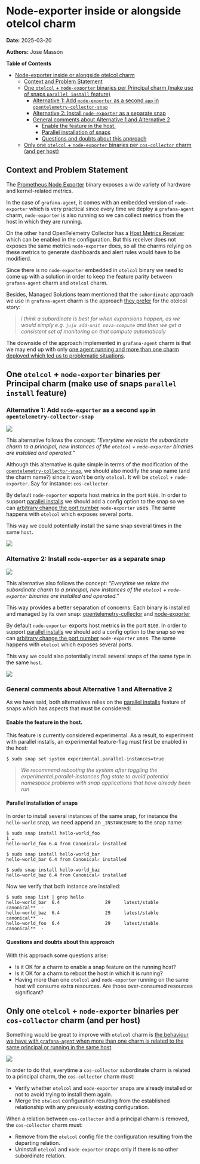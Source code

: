 # Node-exporter inside or alongside otelcol charm
**Date:** 2025-03-20

**Authors:** Jose Massón

<!-- markdown-toc start - Don't edit this section. Run M-x markdown-toc-refresh-toc -->
**Table of Contents**

- [Node-exporter inside or alongside otelcol charm](#node-exporter-inside-or-alongside-otelcol-charm)
    - [Context and Problem Statement](#context-and-problem-statement)
    - [One `otelcol` + `node-exporter` binaries per Principal charm (make use of snaps `parallel install` feature)](#one-otelcol--node-exporter-binaries-per-principal-charm-make-use-of-snaps-parallel-install-feature)
        - [Alternative 1: Add `node-exporter` as a second `app` in `opentelemetry-collector-snap`](#alternative-1-add-node-exporter-as-a-second-app-in-opentelemetry-collector-snap)
        - [Alternative 2: Install `node-exporter` as a separate snap](#alternative-2-install-node-exporter-as-a-separate-snap)
        - [General comments about Alternative 1 and Alternative 2](#general-comments-about-alternative-1-and-alternative-2)
            - [Enable the feature in the host.](#enable-the-feature-in-the-host)
            - [Parallel installation of snaps](#parallel-installation-of-snaps)
            - [Questions and doubts about this approach](#questions-and-doubts-about-this-approach)
    - [Only one `otelcol` + `node-exporter` binaries per `cos-collector` charm (and per host)](#only-one-otelcol--node-exporter-binaries-per-cos-collector-charm-and-per-host)

<!-- markdown-toc end -->




## Context and Problem Statement

The [Prometheus Node Exporter](https://prometheus.io/docs/guides/node-exporter/) binary exposes a wide variety of hardware and kernel-related metrics.

In the case of `grafana-agent`, it comes with an embedded version of `node-exporter` which is very practical since every time we deploy a `grafana-agent` charm, `node-exporter` is also running so we can collect metrics from the host in which they are running.

On the other hand OpenTelemetry Collector has a [Host Metrics Receiver](https://github.com/open-telemetry/opentelemetry-collector-contrib/blob/main/receiver/hostmetricsreceiver/README.md) which can be enabled in the configuration. But this receiver does not exposes the same metrics `node-exporter` does, so all the charms relying on these metrics to generate dashboards and alert rules would have to be modifierd.

Since there is no `node-exporter` embedded in `otelcol` binary we need to come up with a solution in order to keep the feature parity between `grafana-agent` charm and `otelcol` charm.

Besides, Managed Solutions team mentioned that the `subordinate` approach we use in `grafana-agent` charm is the approach [they prefer](https://chat.canonical.com/canonical/pl/3xd5cffzff84iyhg37m1idw8qy) for the otelcol story:

> *i think a subordinate is best for when expansions happen, as we would simply e.g. `juju add-unit nova-compute` and then we get a consistent set of monitoring on that compute automaticaly*

The downside of the approach implemented in `grafana-agent` charm is that we may end up with only [one agent running and more than one charm deployed which led us to problematic situations](https://discourse.charmhub.io/t/one-grafana-agent-charm-to-rule-them-all/16014/1).


## One `otelcol` + `node-exporter` binaries per Principal charm (make use of snaps `parallel install` feature)


### Alternative 1: Add `node-exporter` as a second `app` in `opentelemetry-collector-snap`

[![](https://mermaid.ink/img/pako:eNp9UbFOwzAQ_RXr5kRqBRLBAwNqRyY6gRmMfWksOT7LsQWo6r9jJyEhA9x07917z9bdBRRpBA6tpQ_VyRDZ6SAcyzWk93OQvmODk36iSmkTUEVDjj2eVpYiWkV2JVyOrfHTU4gYVrrg-_1u9yqgtJwVIODtDyOr64fFs025vdnfLSkFbFJmRfNb0WwU84-XF8aI_6bNNEWnoYIeQy-Nzou7FFpA7LBHATy3GluZbBQg3DVLk9cy4lGbSAF4K-2AFcgU6fnLKeAxJPwRHYzMK-8XFY6mp-lC46Eq8NK9EK2aQOnczej6DYsgjOE?type=png)](https://mermaid.live/edit#pako:eNp9UbFOwzAQ_RXr5kRqBRLBAwNqRyY6gRmMfWksOT7LsQWo6r9jJyEhA9x07917z9bdBRRpBA6tpQ_VyRDZ6SAcyzWk93OQvmODk36iSmkTUEVDjj2eVpYiWkV2JVyOrfHTU4gYVrrg-_1u9yqgtJwVIODtDyOr64fFs025vdnfLSkFbFJmRfNb0WwU84-XF8aI_6bNNEWnoYIeQy-Nzou7FFpA7LBHATy3GluZbBQg3DVLk9cy4lGbSAF4K-2AFcgU6fnLKeAxJPwRHYzMK-8XFY6mp-lC46Eq8NK9EK2aQOnczej6DYsgjOE)

This alternative follows the concept: *"Everytime we relate the subordinate charm to a principal, new instances of the `otelcol` + `node-exporter` binaries are installed and operated."*

Although this alternative is quite simple in terms of the modification of the [`opentelemetry-collector-snap`](https://github.com/canonical/opentelemetry-collector-snap), we should also modify the snap name (and the charm name?) since it won't be only `otelcol`. It will be `otelcol` + `node-exporter`. Say for instance: `cos-collector`.

By default `node-exporter` exports host metrics in the port `9100`. In order to support [parallel installs](https://snapcraft.io/docs/parallel-installs) we should add a config option to the snap so we can [arbitrary change the port number](https://stackoverflow.com/a/57215681) `node-exporter` uses. The same happens with `otelcol` which exposes several ports.

This way we could potentially install the same snap several times in the same `host`.

[![](https://mermaid.ink/img/pako:eNqtlMFugzAMhl8F5Vyk4lYq47DDtN22y7bTlh1SYgoSJCgEbVXVd18CNFAhBJ2WQxQ7v-3Y-pQTiSVHEpEkl99xypT2nl-pqOr9QbEy9VJZaSo8s5yrEqwMPqkJrPxY5jnGWqrGS8lXq70snilzm0nhPbz3Ny7TPhNMHW0uYR7h408plUbV-Rdms8vG3QXrtclkj5FnjVH8VZFR1Rm55_v3rk4vRMEnGwNTQmrMzZCWtTRuarsJdq4pa4wydKpwqApHqu4ZQf-iSYlrtCk3KwmvZtFrW7cbzxU98Bd6Jse8-Sd-YMgPzPEDt_EDPT-wlJ_trfyMuYAhPTBFDwzpgUl6YJ4eGKABu3nJAnrMRlakQFWwjJuP6mTvKNEpFkhJZI4cE1bnmhIqzkZal5xpfOKZAYtECcsrXBFWa_l2FDGJtKrxInrMmBl44VTYBL20P2LzMa5IycSHlL1GyfqQdtb5F-o7huQ?type=png)](https://mermaid.live/edit#pako:eNqtlMFugzAMhl8F5Vyk4lYq47DDtN22y7bTlh1SYgoSJCgEbVXVd18CNFAhBJ2WQxQ7v-3Y-pQTiSVHEpEkl99xypT2nl-pqOr9QbEy9VJZaSo8s5yrEqwMPqkJrPxY5jnGWqrGS8lXq70snilzm0nhPbz3Ny7TPhNMHW0uYR7h408plUbV-Rdms8vG3QXrtclkj5FnjVH8VZFR1Rm55_v3rk4vRMEnGwNTQmrMzZCWtTRuarsJdq4pa4wydKpwqApHqu4ZQf-iSYlrtCk3KwmvZtFrW7cbzxU98Bd6Jse8-Sd-YMgPzPEDt_EDPT-wlJ_trfyMuYAhPTBFDwzpgUl6YJ4eGKABu3nJAnrMRlakQFWwjJuP6mTvKNEpFkhJZI4cE1bnmhIqzkZal5xpfOKZAYtECcsrXBFWa_l2FDGJtKrxInrMmBl44VTYBL20P2LzMa5IycSHlL1GyfqQdtb5F-o7huQ)

### Alternative 2: Install `node-exporter` as a separate snap


[![](https://mermaid.ink/img/pako:eNqNkk1PwzAMhv9K5HMrbQKJ0gMHtB05sROEQ9a4a6Q0rtJEME377yT92sKX8Mmv_djS6-QEFUmEEmpN71UjrGO7DTcsRO_3Byu6hpFDXZHujeheOUyKRcnhbWRjSGWxcooMe9xdqhN-NbhXRthjMtqRdbc367tAxbRkUfxEFNdEkRDz-jx_WPb92S3GLhr5xa8JF8nxI2JoJ9dJ7b_ek6FvS365w_16tVpcRpEQ6YrZzYDNbiCDFm0rlAzPeoplDq7BFjmUIZVYC68dB27OAfWdFA63UjmyUNZC95iB8I6ej6aC0lmPM7RRIhyoXSgchp7G_zN8oww6YV6ILowlf2gmdf4E3yrEkw?type=png)](https://mermaid.live/edit#pako:eNqNkk1PwzAMhv9K5HMrbQKJ0gMHtB05sROEQ9a4a6Q0rtJEME377yT92sKX8Mmv_djS6-QEFUmEEmpN71UjrGO7DTcsRO_3Byu6hpFDXZHujeheOUyKRcnhbWRjSGWxcooMe9xdqhN-NbhXRthjMtqRdbc367tAxbRkUfxEFNdEkRDz-jx_WPb92S3GLhr5xa8JF8nxI2JoJ9dJ7b_ek6FvS365w_16tVpcRpEQ6YrZzYDNbiCDFm0rlAzPeoplDq7BFjmUIZVYC68dB27OAfWdFA63UjmyUNZC95iB8I6ej6aC0lmPM7RRIhyoXSgchp7G_zN8oww6YV6ILowlf2gmdf4E3yrEkw)

This alternative also follows the concept: *"Everytime we relate the subordinate charm to a principal, new instances of the `otelcol` + `node-exporter` binaries are installed and operated."*

This way provides a better separation of concerns: Each binary is installed and managed by its own snap: [opentelemetry-collector](https://github.com/canonical/opentelemetry-collector-snap) and [node-exporter](https://snapcraft.io/node-exporter)

By default `node-exporter` exports host metrics in the port `9100`. In order to support [parallel installs](https://snapcraft.io/docs/parallel-installs) we should add a config option to the snap so we can [arbitrary change the port number](https://stackoverflow.com/a/57215681) `node-exporter` uses. The same happens with `otelcol` which exposes several ports.

This way we could also potentially install several snaps of the same type in the same `host`.

[![](https://mermaid.ink/img/pako:eNqtlD1PwzAQhv9KdHMjNddIDRkYEGywABOYwY2vTaTEjhxHUFX979hpyYeikrbgIfLHcznr1SPvIFGCIIZ1rj6TlGvjPT4zWdWrjeZl6qWqMkx6drRbleRl8M5A2kKfvkqlDelml8HHgR3wDqjGBatMcr0dlLghMk2JyZT07l6HJ67uJpjP7Z_cNPbcYlQ_aDLqOoF7vn_b9ulAkuKwaCeDMNB2UYbyROVTMfTRqwIIF8GyDcAtRvVHKupT0Yg6XiLo7nMSaUNp2k0i0SC3jv0twcWlOi3-SSfs64RTOuFlOmGnE16gU3i-TuHfdcK-TnhKJ-zrhCd1wmmdsOcKLqeRM3SyH5hBQbrgmbBP2c6dMTApFcQgtlNBa17nhgGTe4vWpeCGHkRmlIZ4zfOKZsBro162MoHY6Jp-oPuM27yLlqKm6OnwZjZP5wxKLt-U6hit6k16XO2_Aa0Mlgk?type=png)](https://mermaid.live/edit#pako:eNqtlD1PwzAQhv9KdHMjNddIDRkYEGywABOYwY2vTaTEjhxHUFX979hpyYeikrbgIfLHcznr1SPvIFGCIIZ1rj6TlGvjPT4zWdWrjeZl6qWqMkx6drRbleRl8M5A2kKfvkqlDelml8HHgR3wDqjGBatMcr0dlLghMk2JyZT07l6HJ67uJpjP7Z_cNPbcYlQ_aDLqOoF7vn_b9ulAkuKwaCeDMNB2UYbyROVTMfTRqwIIF8GyDcAtRvVHKupT0Yg6XiLo7nMSaUNp2k0i0SC3jv0twcWlOi3-SSfs64RTOuFlOmGnE16gU3i-TuHfdcK-TnhKJ-zrhCd1wmmdsOcKLqeRM3SyH5hBQbrgmbBP2c6dMTApFcQgtlNBa17nhgGTe4vWpeCGHkRmlIZ4zfOKZsBro162MoHY6Jp-oPuM27yLlqKm6OnwZjZP5wxKLt-U6hit6k16XO2_Aa0Mlgk)


### General comments about Alternative 1 and Alternative 2

As we have said, both alternatives relies on the [parallel installs](https://snapcraft.io/docs/parallel-installs) feature of snaps which has aspects that must be considered:

#### Enable the feature in the host.

This feature is currently considered experimental. As a result, to experiment with parallel installs, an experimental feature-flag must first be enabled in the host:

```shell
$ sudo snap set system experimental.parallel-instances=true
```

> *We recommend rebooting the system after toggling the experimental.parallel-instances flag state to avoid potential namespace problems with snap applications that have already been run*


#### Parallel installation of snaps

In order to install several instances of the same snap, for instance the `hello-world` snap, we need append an `_INSTANCENAME` to the snap name:

```shell
$ sudo snap install hello-world_foo                                                                                               1 ↵
hello-world_foo 6.4 from Canonical✓ installed

$ sudo snap install hello-world_bar
hello-world_bar 6.4 from Canonical✓ installed

$ sudo snap install hello-world_baz
hello-world_baz 6.4 from Canonical✓ installed
```

Now we verify that both instance are installed:

```shell
$ sudo snap list | grep hello
hello-world_bar  6.4                 29     latest/stable       canonical**  -
hello-world_baz  6.4                 29     latest/stable       canonical**  -
hello-world_foo  6.4                 29     latest/stable       canonical**  -
```

#### Questions and doubts about this approach

With this approach some questions arise:

* Is it OK for a charm to enable a snap feature on the running host?
* Is it OK for a charm to reboot the host in which it is running?
* Having more than one `otelcol` and `node-exporter` running on the same host will consume extra resources. Are those over-consumed resources significant?


## Only one `otelcol` + `node-exporter` binaries per `cos-collector` charm (and per host)

Something would be great to improve with `otelcol` charm is [the behaviour we have with `grafana-agent` when more than one charm is related to the same principal or running in the same host](https://discourse.charmhub.io/t/one-grafana-agent-charm-to-rule-them-all/16014).

[![](https://mermaid.ink/img/pako:eNqlVE1PxCAQ_SvNnJdku5q49rAHoze9qCfFAwK7JWmBUBo1u_vfHbaV2m73w8iFGXjvzfACrIEbISGDZWE-eM6cT-4fqa7q95VjNk9yU3mqExxxyTqlubKsIAFfps12GIMdwqxtd6UWx1VmR1VmUSVMAyVuKsJNUUjujWs4DUIoh2vK6OTmuZOPPI0HJ_LTGuelI5VmtgP1W0VElb5SSCi89TGHy8TTIPk6nU6RHsIsCcmoTq-fUK63cAYlIWQR6_XB0f-9JJ7SeFmgjSeNmP3DiMuL9CoaEZJRnRY5_42cjyLbnoNZbXgUFg3alT4LNt_zsUtGHI3B8JGgJllsKKCXxgmlmZcUNofv7vB5_IVPNbYBEyilK5kS-LjXQZSCz2WJtAxDIZesLjwFqrcIra1AxTuhUAayJSsqOQFWe_P0pTlk3tXyB3SrGN6GMqLkjvTQ_CK7z2QClukXYzqMM_Uqb7PtN-GyUh8?type=png)](https://mermaid.live/edit#pako:eNqlVE1PxCAQ_SvNnJdku5q49rAHoze9qCfFAwK7JWmBUBo1u_vfHbaV2m73w8iFGXjvzfACrIEbISGDZWE-eM6cT-4fqa7q95VjNk9yU3mqExxxyTqlubKsIAFfps12GIMdwqxtd6UWx1VmR1VmUSVMAyVuKsJNUUjujWs4DUIoh2vK6OTmuZOPPI0HJ_LTGuelI5VmtgP1W0VElb5SSCi89TGHy8TTIPk6nU6RHsIsCcmoTq-fUK63cAYlIWQR6_XB0f-9JJ7SeFmgjSeNmP3DiMuL9CoaEZJRnRY5_42cjyLbnoNZbXgUFg3alT4LNt_zsUtGHI3B8JGgJllsKKCXxgmlmZcUNofv7vB5_IVPNbYBEyilK5kS-LjXQZSCz2WJtAxDIZesLjwFqrcIra1AxTuhUAayJSsqOQFWe_P0pTlk3tXyB3SrGN6GMqLkjvTQ_CK7z2QClukXYzqMM_Uqb7PtN-GyUh8)

In order to do that, everytime a `cos-collector` subordinate charm is related to a principal charm, the `cos-collector` charm must:

* Verify whether `otelcol` and `node-exporter` snaps are already installed or not to avoid trying to install them again.
* Merge the `otelcol` configuration resulting from the established relationship with any previously existing configuration.


When a relation between `cos-collector` and a principal charm is removed, the `cos-collector` charm must:

* Remove from the `otelcol` config file the configuration resulting from the departing relation.
* Uninstall `otelcol` and `node-exporter` snaps only if there is no other subordinate relation.

